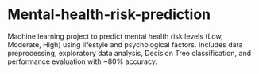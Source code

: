 # Mental-health-risk-prediction
Machine learning project to predict mental health risk levels (Low, Moderate, High) using lifestyle and psychological factors. Includes data preprocessing, exploratory data analysis, Decision Tree classification, and performance evaluation with ~80% accuracy.
